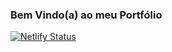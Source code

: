 ### Bem Vindo(a) ao meu Portfólio


[![Netlify Status](https://api.netlify.com/api/v1/badges/dc276ff3-7762-4b43-9d64-184884b2d1dc/deploy-status)](https://app.netlify.com/sites/pedroborbame/deploys)

